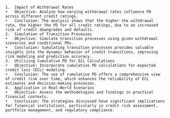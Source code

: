	1.	Impact of Withdrawal Rates
	•	Objective: Analyze how varying withdrawal rates influence PD across different credit ratings.
	•	Conclusion: The analysis shows that the higher the withdrawal rate, the higher the PD for all credit ratings, due to an increased risk of credit downgrades and defaults.
	2.	Simulation of Transition Processes
	•	Objective: Simulate transition processes using given withdrawal scenarios and conditional PDs.
	•	Conclusion: Simulating transition processes provides valuable insights into the dynamic behavior of credit transitions, improving risk modeling and prediction accuracy.
	3.	Utilizing Cumulative PD for ECL Calculations
	•	Objective: Incorporate cumulative PD calculations for expected credit loss (ECL) modeling.
	•	Conclusion: The use of cumulative PD offers a comprehensive view of credit risk over time, which enhances the reliability of ECL estimates and decision-making processes.
	4.	Application in Real-World Scenarios
	•	Objective: Assess the methodologies and findings in practical financial contexts.
	•	Conclusion: The strategies discussed have significant implications for financial institutions, particularly in credit risk assessment, portfolio management, and regulatory compliance.
